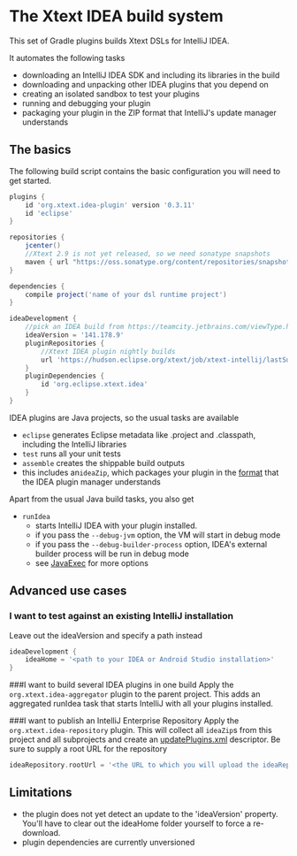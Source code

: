 The Xtext IDEA build system
===========================

This set of Gradle plugins builds Xtext DSLs for IntelliJ IDEA.

It automates the following tasks

- downloading an IntelliJ IDEA SDK and including its libraries in the build
- downloading and unpacking other IDEA plugins that you depend on
- creating an isolated sandbox to test your plugins
- running and debugging your plugin
- packaging your plugin in the ZIP format that IntelliJ's update manager understands

The basics
----------

The following build script contains the basic configuration you will need to get started.

```gradle
plugins {
	id 'org.xtext.idea-plugin' version '0.3.11'
	id 'eclipse'
}

repositories {
	jcenter()
	//Xtext 2.9 is not yet released, so we need sonatype snapshots
	maven {	url "https://oss.sonatype.org/content/repositories/snapshots/" }
}

dependencies {
	compile project('name of your dsl runtime project')
}

ideaDevelopment {
	//pick an IDEA build from https://teamcity.jetbrains.com/viewType.html?buildTypeId=bt410
	ideaVersion = '141.178.9'
	pluginRepositories {
		//Xtext IDEA plugin nightly builds
		url 'https://hudson.eclipse.org/xtext/job/xtext-intellij/lastSuccessfulBuild/artifact/git-repo/intellij/build/ideaRepository/updatePlugins.xml'
	}
	pluginDependencies {
		id 'org.eclipse.xtext.idea'
	}
}
```

IDEA plugins are Java projects, so the usual tasks are available

- `eclipse` generates Eclipse metadata like .project and .classpath, including the IntelliJ libraries
- `test` runs all your unit tests
- `assemble` creates the shippable build outputs
 - this includes an`ideaZip`, which packages your plugin in the [format](https://confluence.jetbrains.com/display/IDEADEV/IntelliJ+IDEA+Plugin+Structure) that the IDEA plugin manager understands

Apart from the usual Java build tasks, you also get

- `runIdea`
	- starts IntelliJ IDEA with your plugin installed.
	- if you pass the `--debug-jvm` option, the VM will start in debug mode
	- if you pass the `--debug-builder-process` option, IDEA's external builder process will be run in debug mode
	- see [JavaExec](http://gradle.org/docs/current/dsl/org.gradle.api.tasks.JavaExec.html) for more options

Advanced use cases
------------------

### I want to test against an existing IntelliJ installation
Leave out the ideaVersion and specify a path instead
```gradle
ideaDevelopment {
	ideaHome = '<path to your IDEA or Android Studio installation>'
}
```

###I want to build several IDEA plugins in one build
Apply the `org.xtext.idea-aggregator` plugin to the parent project. This adds an aggregated runIdea task that starts IntelliJ with all your plugins installed.

###I want to publish an IntelliJ Enterprise Repository
Apply the `org.xtext.idea-repository` plugin. This will collect all `ideaZip`s from this project and all subprojects and create an [updatePlugins.xml](http://blog.jetbrains.com/idea/2008/03/enterprise-plugin-repository/) descriptor.
Be sure to supply a root URL for the repository

```gradle
ideaRepository.rootUrl = '<the URL to which you will upload the ideaRepository folder>'
```

Limitations
-----------

- the plugin does not yet detect an update to the 'ideaVersion' property. You'll have to clear out the ideaHome folder yourself to force a re-download.
- plugin dependencies are currently unversioned
